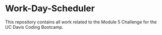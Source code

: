 # Work-Day-Scheduler
This repository contains all work related to the Module 5 Challenge for the UC Davis Coding Bootcamp.
